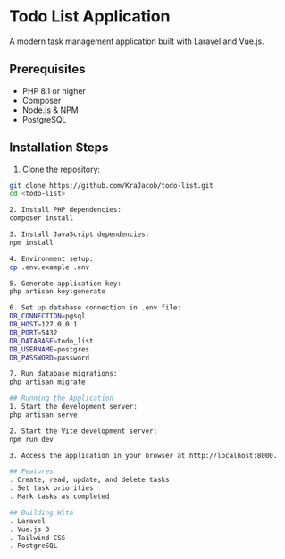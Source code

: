 
# Todo List Application

A modern task management application built with Laravel and Vue.js.

## Prerequisites

- PHP 8.1 or higher
- Composer
- Node.js & NPM
- PostgreSQL

## Installation Steps

1. Clone the repository:
```bash
git clone https://github.com/KraJacob/todo-list.git
cd <todo-list>

2. Install PHP dependencies:
composer install

3. Install JavaScript dependencies:
npm install

4. Environment setup:
cp .env.example .env

5. Generate application key:
php artisan key:generate

6. Set up database connection in .env file:
DB_CONNECTION=pgsql
DB_HOST=127.0.0.1
DB_PORT=5432
DB_DATABASE=todo_list
DB_USERNAME=postgres
DB_PASSWORD=password

7. Run database migrations:
php artisan migrate

## Running the Application
1. Start the development server:
php artisan serve

2. Start the Vite development server:
npm run dev

3. Access the application in your browser at http://localhost:8000.

## Features
. Create, read, update, and delete tasks
. Set task priorities
. Mark tasks as completed

## Building With
. Laravel
. Vue.js 3
. Tailwind CSS
. PostgreSQL


